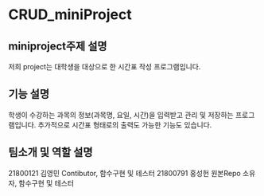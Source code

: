 # CRUD_miniProject

## miniproject주제 설명
저희 project는 대학생을 대상으로 한 시간표 작성 프로그램입니다.

## 기능 설명
학생이 수강하는 과목의 정보(과목명, 요일, 시간)을 입력받고 관리 및 저장하는 프로그램입니다.
추가적으로 시간표 형태로의 출력도 가능한 기능도 있습니다. 

## 팀소개 및 역할 설명
21800121 김영민
  Contibutor, 함수구현 및 테스터
21800791 홍성헌
  원본Repo 소유자, 함수구현 및 테스터
